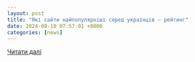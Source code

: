 ```yaml
---
layout: post
title: "Які сайти найпопулярніші серед українців — рейтинг"
date: 2024-08-10 07:57:01 +0000
categories: [news]
---
```


[Читати далі](https://psm7.com/uk/technology/yaki-sajty-najpopulyarnishi-sered-ukrayincziv-rejtyng.html)
